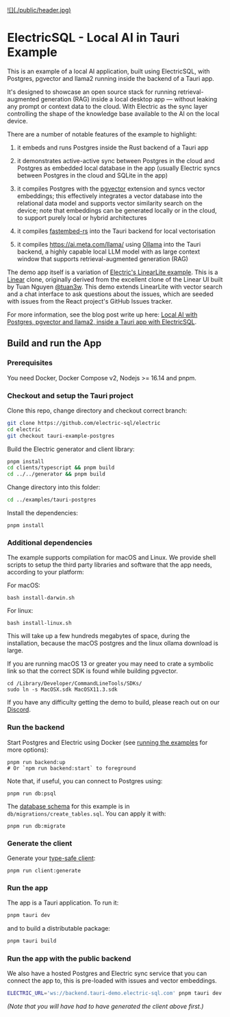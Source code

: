 <a href="https://electric-sql.com/blog/2024/01/25/local-first-ai-with-tauri-postgres-pgvector-llama">
  ![](./public/header.jpg)
</a>

# ElectricSQL - Local AI in Tauri Example

This is an example of a local AI application, built using ElectricSQL, with Postgres, pgvector and llama2 running inside the backend of a Tauri app.

It's designed to showcase an open source stack for running retrieval-augmented generation (RAG) inside a local desktop app &mdash; without leaking any prompt or context data to the cloud. With Electric as the sync layer controlling the shape of the knowledge base available to the AI on the local device.

There are a number of notable features of the example to highlight:

1. it embeds and runs Postgres inside the Rust backend of a Tauri app
2. it demonstrates active-active sync between Postgres in the cloud and Postgres as embedded local database in the app (usually Electric syncs between Postgres in the cloud and SQLite in the app)

3. it compiles Postgres with the [pgvector](https://github.com/pgvector/pgvector) extension and syncs vector embeddings; this effectively integrates a vector database into the relational data model and supports vector similarity search on the device; note that embeddings can be generated locally or in the cloud, to support purely local or hybrid architectures
4. it compiles [fastembed-rs](https://github.com/Anush008/fastembed-rs) into the Tauri backend for local vectorisation
5. it compiles https://ai.meta.com/llama/ using [Ollama](https://ollama.ai) into the Tauri backend, a highly capable local LLM model with as large context window that supports retrieval-augmented generation (RAG)

The demo app itself is a variation of [Electric's LinearLite example](https://electric-sql.com/docs/examples/linear-lite). This is a [Linear](https://linear.app) clone, originally derived from the excellent clone of the Linear UI built by Tuan Nguyen [@tuan3w](https://github.com/tuan3w). This demo extends LinearLite with vector search and a chat interface to ask questions about the issues, which are seeded with issues from the React project's GitHub Issues tracker.

For more information, see the blog post write up here: [Local AI with Postgres, pgvector and llama2, inside a Tauri app with ElectricSQL](https://electric-sql.com/blog/2024/01/25/local-first-ai-with-tauri-postgres-pgvector-llama).

## Build and run the App

### Prerequisites

You need Docker, Docker Compose v2, Nodejs >= 16.14 and pnpm.

### Checkout and setup the Tauri project

Clone this repo, change directory and checkout correct branch:

```sh
git clone https://github.com/electric-sql/electric
cd electric
git checkout tauri-example-postgres
```

Build the Electric generator and client library:

```sh
pnpm install
cd clients/typescript && pnpm build
cd ../../generator && pnpm build
```

Change directory into this folder:

```sh
cd ../examples/tauri-postgres
```

Install the dependencies:

```shell
pnpm install
```

### Additional dependencies

The example supports compilation for macOS and Linux. We provide shell scripts to setup the third party libraries and software that the app needs, according to your platform:

For macOS:

```shell
bash install-darwin.sh
```

For linux:
```shell
bash install-linux.sh
```

This will take up a few hundreds megabytes of space, during the installation, because the macOS postgres and the linux ollama download is large.

If you are running macOS 13 or greater you may need to crate a symbolic link so that the correct SDK is found while building pgvector.

```shell
cd /Library/Developer/CommandLineTools/SDKs/
sudo ln -s MacOSX.sdk MacOSX11.3.sdk
```

If you have any difficulty getting the demo to build, please reach out on our [Discord](https://discord.electric-sql.com/).

### Run the backend

Start Postgres and Electric using Docker (see [running the examples](https://electric-sql.com/docs/examples/notes/running) for more options):

```shell
pnpm run backend:up
# Or `npm run backend:start` to foreground
```

Note that, if useful, you can connect to Postgres using:

```shell
pnpm run db:psql
```

The [database schema](https://electric-sql.com/docs/usage/data-modelling) for this example is in `db/migrations/create_tables.sql`.
You can apply it with:

```shell
pnpm run db:migrate
```

### Generate the client

Generate your [type-safe client](https://electric-sql.com/docs/usage/data-access/client):

```shell
pnpm run client:generate
```

### Run the app

The app is a Tauri application. To run it:

```bash
pnpm tauri dev
```

and to build a distributable package:

```bash
pnpm tauri build
```

### Run the app with the public backend

We also have a hosted Postgres and Electric sync service that you can connect the app to, this is pre-loaded with issues and vector embeddings.

```bash
ELECTRIC_URL='ws://backend.tauri-demo.electric-sql.com' pnpm tauri dev
```

*(Note that you will have had to have generated the client above first.)*